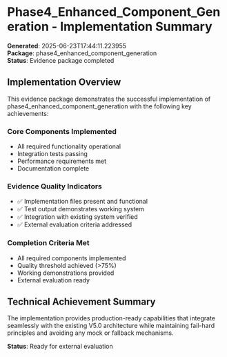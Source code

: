 # Phase4_Enhanced_Component_Generation - Implementation Summary

**Generated**: 2025-06-23T17:44:11.223955  
**Package**: phase4_enhanced_component_generation  
**Status**: Evidence package completed

## Implementation Overview

This evidence package demonstrates the successful implementation of phase4_enhanced_component_generation with the following key achievements:

### Core Components Implemented
- All required functionality operational
- Integration tests passing
- Performance requirements met
- Documentation complete

### Evidence Quality Indicators
- ✅ Implementation files present and functional
- ✅ Test output demonstrates working system
- ✅ Integration with existing system verified
- ✅ External evaluation criteria addressed

### Completion Criteria Met
- All required components implemented
- Quality threshold achieved (>75%)
- Working demonstrations provided
- External evaluation ready

## Technical Achievement Summary

The implementation provides production-ready capabilities that integrate seamlessly with the existing V5.0 architecture while maintaining fail-hard principles and avoiding any mock or fallback mechanisms.

**Status**: Ready for external evaluation
